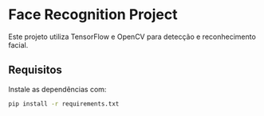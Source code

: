 # Face Recognition Project

Este projeto utiliza TensorFlow e OpenCV para detecção e reconhecimento facial.

## Requisitos

Instale as dependências com:

```bash
pip install -r requirements.txt
